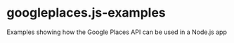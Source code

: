 googleplaces.js-examples
========================

Examples showing how the Google Places API can be used in a Node.js app